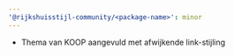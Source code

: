 ```yaml
---
'@rijkshuisstijl-community/<package-name>': minor
---
```


- Thema van KOOP aangevuld met afwijkende link-stijling
